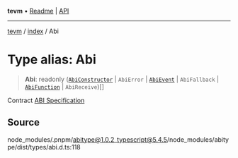 **tevm** • [Readme](../../README.md) \| [API](../../modules.md)

***

[tevm](../../README.md) / [index](../README.md) / Abi

# Type alias: Abi

> **Abi**: readonly ([`AbiConstructor`](AbiConstructor.md) \| `AbiError` \| [`AbiEvent`](AbiEvent.md) \| `AbiFallback` \| [`AbiFunction`](AbiFunction.md) \| `AbiReceive`)[]

Contract [ABI Specification](https://docs.soliditylang.org/en/latest/abi-spec.html#json)

## Source

node\_modules/.pnpm/abitype@1.0.2\_typescript@5.4.5/node\_modules/abitype/dist/types/abi.d.ts:118
